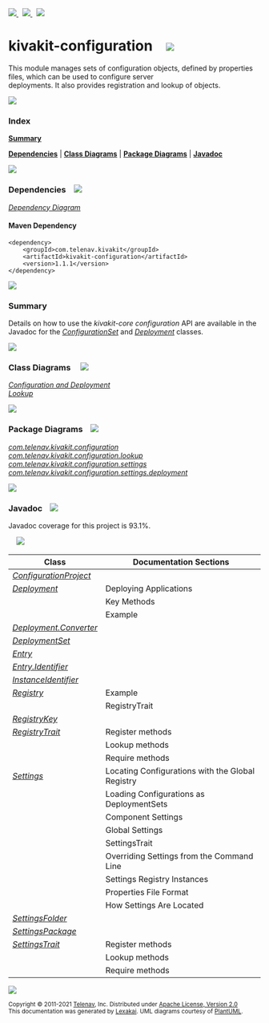 [//]: # (start-user-text)

<a href="https://www.kivakit.org">
<img src="https://www.kivakit.org/images/web-32.png" srcset="https://www.kivakit.org/images/web-32-2x.png 2x"/>
</a>
&nbsp;
<a href="https://twitter.com/openkivakit">
<img src="https://www.kivakit.org/images/twitter-32.png" srcset="https://www.kivakit.org/images/twitter-32-2x.png 2x"/>
</a>
&nbsp;
<a href="https://kivakit.zulipchat.com">
<img src="https://www.kivakit.org/images/zulip-32.png" srcset="https://www.kivakit.org/images/zulip-32-2x.png 2x"/>
</a>

[//]: # (end-user-text)

# kivakit-configuration &nbsp;&nbsp; <img src="https://www.kivakit.org/images/tools-32.png" srcset="https://www.kivakit.org/images/tools-32-2x.png 2x"/>

This module manages sets of configuration objects, defined by properties files, which can be used to configure server  
deployments. It also provides registration and lookup of objects.

<img src="https://www.kivakit.org/images/horizontal-line-512.png" srcset="https://www.kivakit.org/images/horizontal-line-512-2x.png 2x"/>

### Index

[**Summary**](#summary)  

[**Dependencies**](#dependencies) | [**Class Diagrams**](#class-diagrams) | [**Package Diagrams**](#package-diagrams) | [**Javadoc**](#javadoc)

<img src="https://www.kivakit.org/images/horizontal-line-512.png" srcset="https://www.kivakit.org/images/horizontal-line-512-2x.png 2x"/>

### Dependencies <a name="dependencies"></a> &nbsp;&nbsp; <img src="https://www.kivakit.org/images/dependencies-32.png" srcset="https://www.kivakit.org/images/dependencies-32-2x.png 2x"/>

[*Dependency Diagram*](https://www.kivakit.org/1.1.1/lexakai/kivakit/kivakit-configuration/documentation/diagrams/dependencies.svg)

#### Maven Dependency

    <dependency>
        <groupId>com.telenav.kivakit</groupId>
        <artifactId>kivakit-configuration</artifactId>
        <version>1.1.1</version>
    </dependency>

<img src="https://www.kivakit.org/images/horizontal-line-128.png" srcset="https://www.kivakit.org/images/horizontal-line-128-2x.png 2x"/>

[//]: # (start-user-text)

### Summary <a name = "summary"></a>

Details on how to use the *kivakit-core configuration* API are available in the Javadoc for the
[*ConfigurationSet*](https://telenav.github.io/kivakit/javadoc/kivakit.core.configuration/com/telenav/kivakit/core/configuration/ConfigurationSet.html) and
[*Deployment*](https://telenav.github.io/kivakit/javadoc/kivakit.core.configuration/com/telenav/kivakit/core/configuration/Deployment.html) classes.

[//]: # (end-user-text)

<img src="https://www.kivakit.org/images/horizontal-line-128.png" srcset="https://www.kivakit.org/images/horizontal-line-128-2x.png 2x"/>

### Class Diagrams <a name="class-diagrams"></a> &nbsp; &nbsp; <img src="https://www.kivakit.org/images/diagram-40.png" srcset="https://www.kivakit.org/images/diagram-40-2x.png 2x"/>

[*Configuration and Deployment*](https://www.kivakit.org/1.1.1/lexakai/kivakit/kivakit-configuration/documentation/diagrams/diagram-configuration.svg)  
[*Lookup*](https://www.kivakit.org/1.1.1/lexakai/kivakit/kivakit-configuration/documentation/diagrams/diagram-lookup.svg)

<img src="https://www.kivakit.org/images/horizontal-line-128.png" srcset="https://www.kivakit.org/images/horizontal-line-128-2x.png 2x"/>

### Package Diagrams <a name="package-diagrams"></a> &nbsp;&nbsp; <img src="https://www.kivakit.org/images/box-32.png" srcset="https://www.kivakit.org/images/box-32-2x.png 2x"/>

[*com.telenav.kivakit.configuration*](https://www.kivakit.org/1.1.1/lexakai/kivakit/kivakit-configuration/documentation/diagrams/com.telenav.kivakit.configuration.svg)  
[*com.telenav.kivakit.configuration.lookup*](https://www.kivakit.org/1.1.1/lexakai/kivakit/kivakit-configuration/documentation/diagrams/com.telenav.kivakit.configuration.lookup.svg)  
[*com.telenav.kivakit.configuration.settings*](https://www.kivakit.org/1.1.1/lexakai/kivakit/kivakit-configuration/documentation/diagrams/com.telenav.kivakit.configuration.settings.svg)  
[*com.telenav.kivakit.configuration.settings.deployment*](https://www.kivakit.org/1.1.1/lexakai/kivakit/kivakit-configuration/documentation/diagrams/com.telenav.kivakit.configuration.settings.deployment.svg)

<img src="https://www.kivakit.org/images/horizontal-line-128.png" srcset="https://www.kivakit.org/images/horizontal-line-128-2x.png 2x"/>

### Javadoc <a name="javadoc"></a> &nbsp;&nbsp; <img src="https://www.kivakit.org/images/books-32.png" srcset="https://www.kivakit.org/images/books-32-2x.png 2x"/>

Javadoc coverage for this project is 93.1%.  
  
&nbsp; &nbsp; <img src="https://www.kivakit.org/images/meter-90-96.png" srcset="https://www.kivakit.org/images/meter-90-96-2x.png 2x"/>




| Class | Documentation Sections |
|---|---|
| [*ConfigurationProject*](https://www.kivakit.org/1.1.1/javadoc/kivakit/kivakit.configuration/com/telenav/kivakit/configuration/ConfigurationProject.html) |  |  
| [*Deployment*](https://www.kivakit.org/1.1.1/javadoc/kivakit/kivakit.configuration/com/telenav/kivakit/configuration/settings/deployment/Deployment.html) | Deploying Applications |  
| | Key Methods |  
| | Example |  
| [*Deployment.Converter*](https://www.kivakit.org/1.1.1/javadoc/kivakit/kivakit.configuration/com/telenav/kivakit/configuration/settings/deployment/Deployment.Converter.html) |  |  
| [*DeploymentSet*](https://www.kivakit.org/1.1.1/javadoc/kivakit/kivakit.configuration/com/telenav/kivakit/configuration/settings/deployment/DeploymentSet.html) |  |  
| [*Entry*](https://www.kivakit.org/1.1.1/javadoc/kivakit/kivakit.configuration/com/telenav/kivakit/configuration/settings/Entry.html) |  |  
| [*Entry.Identifier*](https://www.kivakit.org/1.1.1/javadoc/kivakit/kivakit.configuration/com/telenav/kivakit/configuration/settings/Entry.Identifier.html) |  |  
| [*InstanceIdentifier*](https://www.kivakit.org/1.1.1/javadoc/kivakit/kivakit.configuration/com/telenav/kivakit/configuration/lookup/InstanceIdentifier.html) |  |  
| [*Registry*](https://www.kivakit.org/1.1.1/javadoc/kivakit/kivakit.configuration/com/telenav/kivakit/configuration/lookup/Registry.html) | Example |  
| | RegistryTrait |  
| [*RegistryKey*](https://www.kivakit.org/1.1.1/javadoc/kivakit/kivakit.configuration/com/telenav/kivakit/configuration/lookup/RegistryKey.html) |  |  
| [*RegistryTrait*](https://www.kivakit.org/1.1.1/javadoc/kivakit/kivakit.configuration/com/telenav/kivakit/configuration/lookup/RegistryTrait.html) | Register methods |  
| | Lookup methods |  
| | Require methods |  
| [*Settings*](https://www.kivakit.org/1.1.1/javadoc/kivakit/kivakit.configuration/com/telenav/kivakit/configuration/settings/Settings.html) | Locating Configurations with the Global Registry |  
| | Loading Configurations as DeploymentSets |  
| | Component Settings |  
| | Global Settings |  
| | SettingsTrait |  
| | Overriding Settings from the Command Line |  
| | Settings Registry Instances |  
| | Properties File Format |  
| | How Settings Are Located |  
| [*SettingsFolder*](https://www.kivakit.org/1.1.1/javadoc/kivakit/kivakit.configuration/com/telenav/kivakit/configuration/settings/SettingsFolder.html) |  |  
| [*SettingsPackage*](https://www.kivakit.org/1.1.1/javadoc/kivakit/kivakit.configuration/com/telenav/kivakit/configuration/settings/SettingsPackage.html) |  |  
| [*SettingsTrait*](https://www.kivakit.org/1.1.1/javadoc/kivakit/kivakit.configuration/com/telenav/kivakit/configuration/settings/SettingsTrait.html) | Register methods |  
| | Lookup methods |  
| | Require methods |  

[//]: # (start-user-text)



[//]: # (end-user-text)

<img src="https://www.kivakit.org/images/horizontal-line-512.png" srcset="https://www.kivakit.org/images/horizontal-line-512-2x.png 2x"/>

<sub>Copyright &#169; 2011-2021 [Telenav](https://telenav.com), Inc. Distributed under [Apache License, Version 2.0](LICENSE)</sub>  
<sub>This documentation was generated by [Lexakai](https://lexakai.org). UML diagrams courtesy of [PlantUML](https://plantuml.com).</sub>

